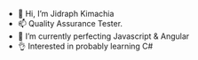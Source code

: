 - 👋 Hi, I’m Jidraph Kimachia
- 📫 Quality Assurance Tester.
- 🌱 I’m currently perfecting Javascript & Angular
- 👌 Interested in probably learning C#

<!---
Jidraph1/Jidraph1 is a ✨ special ✨ repository because its `README.md` (this file) appears on your GitHub profile.
You can click the Preview link to take a look at your changes.
--->

